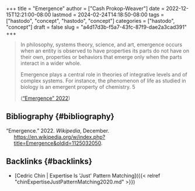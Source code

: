 +++
title = "Emergence"
author = ["Cash Prokop-Weaver"]
date = 2022-12-15T12:21:00-08:00
lastmod = 2024-02-24T14:18:50-08:00
tags = ["hastodo", "concept", "hastodo", "concept"]
categories = ["hastodo", "concept"]
draft = false
slug = "a4d17d3b-f5a7-43fc-87f9-dae2a3cad391"
+++

> In philosophy, systems theory, science, and art, emergence occurs when an entity is observed to have properties its parts do not have on their own, properties or behaviors that emerge only when the parts interact in a wider whole.
>
> Emergence plays a central role in theories of integrative levels and of complex systems. For instance, the phenomenon of life as studied in biology is an emergent property of chemistry. 5
>
> (<a href="#citeproc_bib_item_1">“Emergence” 2022</a>)


## Bibliography {#bibliography}

<style>.csl-entry{text-indent: -1.5em; margin-left: 1.5em;}</style><div class="csl-bib-body">
  <div class="csl-entry"><a id="citeproc_bib_item_1"></a>“Emergence.” 2022. <i>Wikipedia</i>, December. <a href="https://en.wikipedia.org/w/index.php?title=Emergence&oldid=1125032050">https://en.wikipedia.org/w/index.php?title=Emergence&#38;oldid=1125032050</a>.</div>
</div>


## Backlinks {#backlinks}

-   [Cedric Chin | Expertise Is 'Just' Pattern Matching]({{< relref "chinExpertiseJustPatternMatching2020.md" >}})
